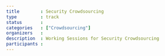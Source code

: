```yaml
---
title        : Security Crowdsourcing
type         : track
status       :
categories   : ["Crowdsourcing"]
organizers   : 
description  : Working Sessions for Security Crowdsourcing
participants :
---
```

